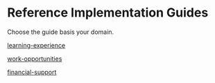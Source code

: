 # Reference Implementation Guides

Choose the guide basis your domain.

[learning-experience](learning-experience/ "mention")

[work-opportunities](work-opportunities/ "mention")

[financial-support](financial-support/ "mention")
